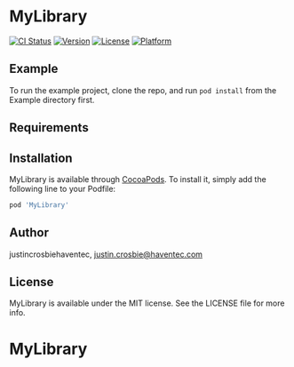 # MyLibrary

[![CI Status](https://img.shields.io/travis/justincrosbiehaventec/MyLibrary.svg?style=flat)](https://travis-ci.org/justincrosbiehaventec/MyLibrary)
[![Version](https://img.shields.io/cocoapods/v/MyLibrary.svg?style=flat)](https://cocoapods.org/pods/MyLibrary)
[![License](https://img.shields.io/cocoapods/l/MyLibrary.svg?style=flat)](https://cocoapods.org/pods/MyLibrary)
[![Platform](https://img.shields.io/cocoapods/p/MyLibrary.svg?style=flat)](https://cocoapods.org/pods/MyLibrary)

## Example

To run the example project, clone the repo, and run `pod install` from the Example directory first.

## Requirements

## Installation

MyLibrary is available through [CocoaPods](https://cocoapods.org). To install
it, simply add the following line to your Podfile:

```ruby
pod 'MyLibrary'
```

## Author

justincrosbiehaventec, justin.crosbie@haventec.com

## License

MyLibrary is available under the MIT license. See the LICENSE file for more info.
# MyLibrary
